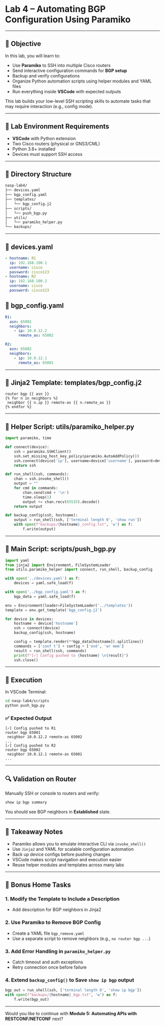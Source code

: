 # Lab 4 – Automating BGP Configuration Using Paramiko

---

## 🎯 Objective
In this lab, you will learn to:
- Use **Paramiko** to SSH into multiple Cisco routers
- Send interactive configuration commands for **BGP setup**
- Backup and verify configurations
- Organize Python automation scripts using helper modules and YAML files
- Run everything inside **VSCode** with expected outputs

This lab builds your low-level SSH scripting skills to automate tasks that may require interaction (e.g., config mode).

---

## 🧰 Lab Environment Requirements

- **VSCode** with Python extension
- Two Cisco routers (physical or GNS3/CML)
- Python 3.8+ installed
- Devices must support SSH access

---

## 📁 Directory Structure
```bash
nasp-lab4/
├── devices.yaml
├── bgp_config.yaml
├── templates/
│   └── bgp_config.j2
├── scripts/
│   └── push_bgp.py
├── utils/
│   └── paramiko_helper.py
└── backups/
```

---

## 📄 devices.yaml
```yaml
- hostname: R1
  ip: 192.168.100.1
  username: cisco
  password: cisco123
- hostname: R2
  ip: 192.168.100.2
  username: cisco
  password: cisco123
```

## 📄 bgp_config.yaml
```yaml
R1:
  asn: 65001
  neighbors:
    - ip: 10.0.12.2
      remote_as: 65002

R2:
  asn: 65002
  neighbors:
    - ip: 10.0.12.1
      remote_as: 65001
```

---

## 🧾 Jinja2 Template: templates/bgp_config.j2
```jinja
router bgp {{ asn }}
{% for n in neighbors %}
 neighbor {{ n.ip }} remote-as {{ n.remote_as }}
{% endfor %}
```

---

## 🔧 Helper Script: utils/paramiko_helper.py
```python
import paramiko, time

def connect(device):
    ssh = paramiko.SSHClient()
    ssh.set_missing_host_key_policy(paramiko.AutoAddPolicy())
    ssh.connect(device['ip'], username=device['username'], password=device['password'])
    return ssh

def run_shell(ssh, commands):
    chan = ssh.invoke_shell()
    output = ""
    for cmd in commands:
        chan.send(cmd + '\n')
        time.sleep(1)
        output += chan.recv(65535).decode()
    return output

def backup_config(ssh, hostname):
    output = run_shell(ssh, ['terminal length 0', 'show run'])
    with open(f"backups/{hostname}_config.txt", 'w') as f:
        f.write(output)
```

---

## 🚀 Main Script: scripts/push_bgp.py
```python
import yaml
from jinja2 import Environment, FileSystemLoader
from utils.paramiko_helper import connect, run_shell, backup_config

with open('../devices.yaml') as f:
    devices = yaml.safe_load(f)

with open('../bgp_config.yaml') as f:
    bgp_data = yaml.safe_load(f)

env = Environment(loader=FileSystemLoader('../templates'))
template = env.get_template('bgp_config.j2')

for device in devices:
    hostname = device['hostname']
    ssh = connect(device)
    backup_config(ssh, hostname)

    config = template.render(**bgp_data[hostname]).splitlines()
    commands = ['conf t'] + config + ['end', 'wr mem']
    result = run_shell(ssh, commands)
    print(f"[✓] Config pushed to {hostname} \n{result}")
    ssh.close()
```

---

## 🧪 Execution
In VSCode Terminal:
```bash
cd nasp-lab4/scripts
python push_bgp.py
```

### ✅ Expected Output
```
[✓] Config pushed to R1
router bgp 65001
 neighbor 10.0.12.2 remote-as 65002
...
[✓] Config pushed to R2
router bgp 65002
 neighbor 10.0.12.1 remote-as 65001
...
```

---

## 🔍 Validation on Router
Manually SSH or console to routers and verify:
```bash
show ip bgp summary
```
You should see BGP neighbors in **Established** state.

---

## 🧠 Takeaway Notes
- Paramiko allows you to emulate interactive CLI via `invoke_shell()`
- Use `Jinja2` and YAML for scalable configuration automation
- Back up device configs before pushing changes
- VSCode makes script navigation and execution easier
- Reuse helper modules and templates across many labs

---

## 🏡 Bonus Home Tasks

### 1. Modify the Template to Include a Description
- Add description for BGP neighbors in Jinja2

### 2. Use Paramiko to Remove BGP Config
- Create a YAML file `bgp_remove.yaml`
- Use a separate script to remove neighbors (e.g., `no router bgp ...`)

### 3. Add Error Handling in `paramiko_helper.py`
- Catch timeout and auth exceptions
- Retry connection once before failure

### 4. Extend `backup_config()` to Save `show ip bgp` output
```python
bgp_out = run_shell(ssh, ['terminal length 0', 'show ip bgp'])
with open(f"backups/{hostname}_bgp.txt", 'w') as f:
    f.write(bgp_out)
```

---

Would you like to continue with **Module 5: Automating APIs with RESTCONF/NETCONF** next?

